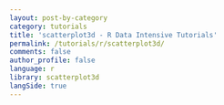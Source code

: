 ```yaml
---
layout: post-by-category
category: tutorials
title: 'scatterplot3d - R Data Intensive Tutorials'
permalink: /tutorials/r/scatterplot3d/
comments: false
author_profile: false
language: r
library: scatterplot3d
langSide: true
---
```


